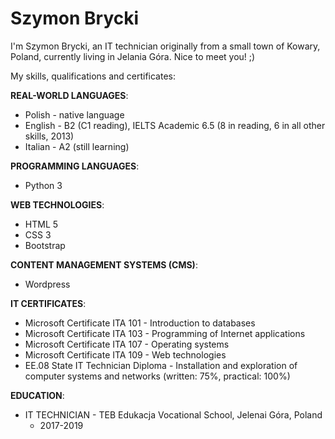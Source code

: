 # Szymon Brycki

I'm Szymon Brycki, an IT technician originally from a small town of Kowary, Poland, currently living in Jelania Góra. Nice to meet you! ;)

My skills, qualifications and certificates:

**REAL-WORLD LANGUAGES**:

 * Polish - native language
 * English - B2 (C1 reading), IELTS Academic 6.5 (8 in reading, 6 in all other skills, 2013)
 * Italian - A2 (still learning)

**PROGRAMMING LANGUAGES**:

 * Python 3

**WEB TECHNOLOGIES**:

 * HTML 5
 * CSS 3
 * Bootstrap

**CONTENT MANAGEMENT SYSTEMS (CMS)**:

 * Wordpress

**IT CERTIFICATES**:

 * Microsoft Certificate ITA 101 - Introduction to databases
 * Microsoft Certificate ITA 103 - Programming of Internet applications
 * Microsoft Certificate ITA 107 - Operating systems
 * Microsoft Certificate ITA 109 - Web technologies
 * EE.08 State IT Technician Diploma - Installation and exploration of computer systems and networks (written: 75%, practical: 100%)

**EDUCATION**:

 * IT TECHNICIAN - TEB Edukacja Vocational School, Jelenai Góra, Poland
     * 2017-2019
